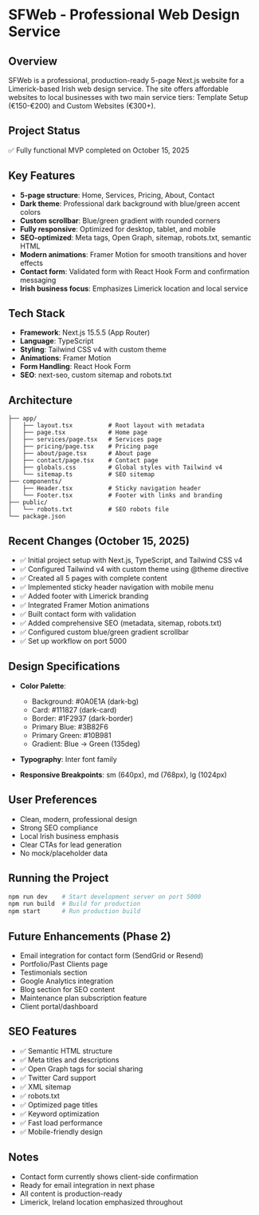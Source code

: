 # SFWeb - Professional Web Design Service

## Overview
SFWeb is a professional, production-ready 5-page Next.js website for a Limerick-based Irish web design service. The site offers affordable websites to local businesses with two main service tiers: Template Setup (€150-€200) and Custom Websites (€300+).

## Project Status
✅ Fully functional MVP completed on October 15, 2025

## Key Features
- **5-page structure**: Home, Services, Pricing, About, Contact
- **Dark theme**: Professional dark background with blue/green accent colors
- **Custom scrollbar**: Blue/green gradient with rounded corners
- **Fully responsive**: Optimized for desktop, tablet, and mobile
- **SEO-optimized**: Meta tags, Open Graph, sitemap, robots.txt, semantic HTML
- **Modern animations**: Framer Motion for smooth transitions and hover effects
- **Contact form**: Validated form with React Hook Form and confirmation messaging
- **Irish business focus**: Emphasizes Limerick location and local service

## Tech Stack
- **Framework**: Next.js 15.5.5 (App Router)
- **Language**: TypeScript
- **Styling**: Tailwind CSS v4 with custom theme
- **Animations**: Framer Motion
- **Form Handling**: React Hook Form
- **SEO**: next-seo, custom sitemap and robots.txt

## Architecture
```
├── app/
│   ├── layout.tsx          # Root layout with metadata
│   ├── page.tsx            # Home page
│   ├── services/page.tsx   # Services page
│   ├── pricing/page.tsx    # Pricing page
│   ├── about/page.tsx      # About page
│   ├── contact/page.tsx    # Contact page
│   ├── globals.css         # Global styles with Tailwind v4
│   └── sitemap.ts          # SEO sitemap
├── components/
│   ├── Header.tsx          # Sticky navigation header
│   └── Footer.tsx          # Footer with links and branding
├── public/
│   └── robots.txt          # SEO robots file
└── package.json
```

## Recent Changes (October 15, 2025)
- ✅ Initial project setup with Next.js, TypeScript, and Tailwind CSS v4
- ✅ Configured Tailwind v4 with custom theme using @theme directive
- ✅ Created all 5 pages with complete content
- ✅ Implemented sticky header navigation with mobile menu
- ✅ Added footer with Limerick branding
- ✅ Integrated Framer Motion animations
- ✅ Built contact form with validation
- ✅ Added comprehensive SEO (metadata, sitemap, robots.txt)
- ✅ Configured custom blue/green gradient scrollbar
- ✅ Set up workflow on port 5000

## Design Specifications
- **Color Palette**:
  - Background: #0A0E1A (dark-bg)
  - Card: #111827 (dark-card)
  - Border: #1F2937 (dark-border)
  - Primary Blue: #3B82F6
  - Primary Green: #10B981
  - Gradient: Blue → Green (135deg)

- **Typography**: Inter font family
- **Responsive Breakpoints**: sm (640px), md (768px), lg (1024px)

## User Preferences
- Clean, modern, professional design
- Strong SEO compliance
- Local Irish business emphasis
- Clear CTAs for lead generation
- No mock/placeholder data

## Running the Project
```bash
npm run dev    # Start development server on port 5000
npm run build  # Build for production
npm start      # Run production build
```

## Future Enhancements (Phase 2)
- Email integration for contact form (SendGrid or Resend)
- Portfolio/Past Clients page
- Testimonials section
- Google Analytics integration
- Blog section for SEO content
- Maintenance plan subscription feature
- Client portal/dashboard

## SEO Features
- ✅ Semantic HTML structure
- ✅ Meta titles and descriptions
- ✅ Open Graph tags for social sharing
- ✅ Twitter Card support
- ✅ XML sitemap
- ✅ robots.txt
- ✅ Optimized page titles
- ✅ Keyword optimization
- ✅ Fast load performance
- ✅ Mobile-friendly design

## Notes
- Contact form currently shows client-side confirmation
- Ready for email integration in next phase
- All content is production-ready
- Limerick, Ireland location emphasized throughout
